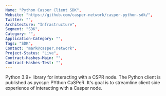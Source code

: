 ```yaml
---
Name: "Python Casper Client SDK",
Website: "https://github.com/casper-network/casper-python-sdk/",
Twitter: "",
Architecture: "Infrastructure",
Segment: "SDK",
Category: "",
Application-Category: "",
Tags: "SDK",
Contact: "mark@casper.network",
Project-Status: "Live",
Contract-Hashes-Main: "",
Contract-Hashes-Test: "",
---
```

<!--lang:en--> 
Python 3.9+ library for interacting with a CSPR node. 
The Python client is published as pycspr: PYthon CaSPeR. It's goal is to streamline client side experience of interacting with a Casper node.
<!--lang:es--] 

<!--lang:de--] 

<!--lang:fr--] 

<!--lang:pl--] 

<!--lang:uk--] 

[!--lang:*-->  
